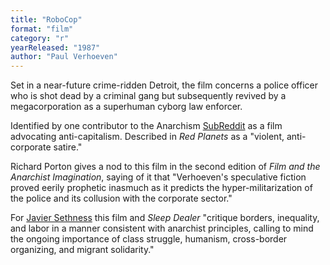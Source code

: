 ```yaml
---
title: "RoboCop"
format: "film"
category: "r"
yearReleased: "1987"
author: "Paul Verhoeven"
---
```

Set in a near-future crime-ridden Detroit, the  film concerns a police officer who is shot dead by a criminal gang  but subsequently revived by a megacorporation as a superhuman cyborg  law enforcer.

Identified by one contributor to the Anarchism <a href="https://www.reddit.com/r/Anarchism/comments/2a2r93/can_we_compile_a_list_of_the_top_films_advocating/"> SubReddit</a> as a film advocating anti-capitalism. Described in _Red Planets_ as a "violent,  anti-corporate satire."

Richard Porton gives a nod to this film in the second edition of <em>Film and the Anarchist Imagination</em>, saying of it that "Verhoeven's speculative fiction proved eerily prophetic inasmuch as it predicts the hyper-militarization of the police and its collusion with the corporate sector."

For <a href="https://www.thecommoner.org.uk/science-fiction-as-protest-art-part-iii-on-the-shores-of-communist-h-e-avens/"> Javier Sethness</a> this film and <em>Sleep Dealer</em> "critique borders, inequality, and labor in a manner consistent with anarchist principles, calling to mind the ongoing importance of class struggle, humanism, cross-border organizing, and migrant solidarity."
